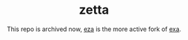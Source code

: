 <div align="center">

# zetta

This repo is archived now, [eza](https://github.com/eza-community/eza) is the
more active fork of [exa](https://github.com/ogham/exa). 
